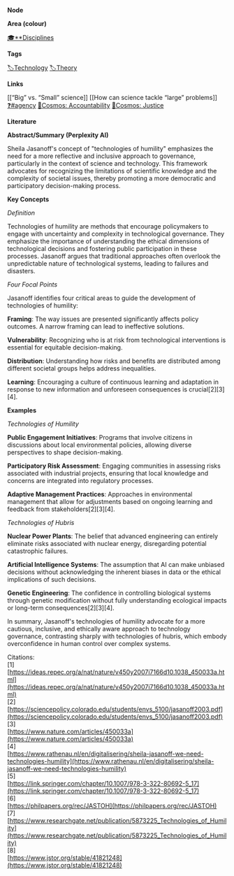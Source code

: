 **Node**

**Area (colour)**

[🎓**Disciplines](https://lean-sphynx-49b.notion.site/Disciplines-72ba770b397c4f34aed13a10d8d0cc3e?pvs=21)
 

**Tags**

[🏷️Technology](https://lean-sphynx-49b.notion.site/Technology-d848dea8e396403f946fa485dc5cf19e?pvs=21) [🏷️Theory](https://lean-sphynx-49b.notion.site/Theory-8b50544e2f09474c93709d9f853e692f?pvs=21)

**Links**

[[“Big” vs. “Small” science]] [[How can science tackle “large” problems]] [❓#agency](https://lean-sphynx-49b.notion.site/Kind-11587210186680929d30e9ac15b3534c?pvs=21) [🌌Cosmos: Accountability](https://lean-sphynx-49b.notion.site/Cosmos-Accountability-d4c5602b14234f37b493f1133e177038?pvs=21) [🌌Cosmos: Justice](https://lean-sphynx-49b.notion.site/Cosmos-Justice-e69b4d55d9594bd5be91fcae75164fac?pvs=21)

**Literature**

**Abstract/Summary (Perplexity AI)**

Sheila Jasanoff's concept of "technologies of humility" emphasizes the need for a more reflective and inclusive approach to governance, particularly in the context of science and technology. This framework advocates for recognizing the limitations of scientific knowledge and the complexity of societal issues, thereby promoting a more democratic and participatory decision-making process.

**Key Concepts**

_Definition_

Technologies of humility are methods that encourage policymakers to engage with uncertainty and complexity in technological governance. They emphasize the importance of understanding the ethical dimensions of technological decisions and fostering public participation in these processes. Jasanoff argues that traditional approaches often overlook the unpredictable nature of technological systems, leading to failures and disasters.

_Four Focal Points_

Jasanoff identifies four critical areas to guide the development of technologies of humility:

**Framing**: The way issues are presented significantly affects policy outcomes. A narrow framing can lead to ineffective solutions.

**Vulnerability**: Recognizing who is at risk from technological interventions is essential for equitable decision-making.

**Distribution**: Understanding how risks and benefits are distributed among different societal groups helps address inequalities.

**Learning**: Encouraging a culture of continuous learning and adaptation in response to new information and unforeseen consequences is crucial[2][3][4].

**Examples**

_Technologies of Humility_

**Public Engagement Initiatives**: Programs that involve citizens in discussions about local environmental policies, allowing diverse perspectives to shape decision-making.

**Participatory Risk Assessment**: Engaging communities in assessing risks associated with industrial projects, ensuring that local knowledge and concerns are integrated into regulatory processes.

**Adaptive Management Practices**: Approaches in environmental management that allow for adjustments based on ongoing learning and feedback from stakeholders[2][3][4].

_Technologies of Hubris_

**Nuclear Power Plants**: The belief that advanced engineering can entirely eliminate risks associated with nuclear energy, disregarding potential catastrophic failures.

**Artificial Intelligence Systems**: The assumption that AI can make unbiased decisions without acknowledging the inherent biases in data or the ethical implications of such decisions.

**Genetic Engineering**: The confidence in controlling biological systems through genetic modification without fully understanding ecological impacts or long-term consequences[2][3][4].

In summary, Jasanoff's technologies of humility advocate for a more cautious, inclusive, and ethically aware approach to technology governance, contrasting sharply with technologies of hubris, which embody overconfidence in human control over complex systems.

Citations:  
[1]  
[https://ideas.repec.org/a/nat/nature/v450y2007i7166d10.1038_450033a.html](https://ideas.repec.org/a/nat/nature/v450y2007i7166d10.1038_450033a.html)  
[2]  
[https://sciencepolicy.colorado.edu/students/envs_5100/jasanoff2003.pdf](https://sciencepolicy.colorado.edu/students/envs_5100/jasanoff2003.pdf)  
[3]  
[https://www.nature.com/articles/450033a](https://www.nature.com/articles/450033a)  
[4]  
[https://www.rathenau.nl/en/digitalisering/sheila-jasanoff-we-need-technologies-humility](https://www.rathenau.nl/en/digitalisering/sheila-jasanoff-we-need-technologies-humility)  
[5]  
[https://link.springer.com/chapter/10.1007/978-3-322-80692-5_17](https://link.springer.com/chapter/10.1007/978-3-322-80692-5_17)  
[6]  
[https://philpapers.org/rec/JASTOH](https://philpapers.org/rec/JASTOH)  
[7]  
[https://www.researchgate.net/publication/5873225_Technologies_of_Humility](https://www.researchgate.net/publication/5873225_Technologies_of_Humility)  
[8]  
[https://www.jstor.org/stable/41821248](https://www.jstor.org/stable/41821248)
